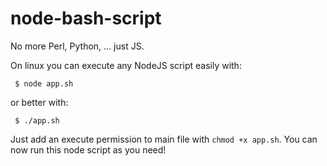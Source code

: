 # node-bash-script
No more Perl, Python, ... just JS.

On linux you can execute any NodeJS script easily with:
```
 $ node app.sh
```
or better with:
```
 $ ./app.sh
```
Just add an execute permission to main file with `chmod +x app.sh`.
You can now run this node script as you need!
